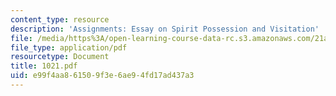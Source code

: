 ```yaml
---
content_type: resource
description: 'Assignments: Essay on Spirit Possession and Visitation'
file: /media/https%3A/open-learning-course-data-rc.s3.amazonaws.com/21a-211-magic-witchcraft-and-the-spirit-world-fall-2003/e99f4aa861509f3e6ae94fd17ad437a3_1021.pdf
file_type: application/pdf
resourcetype: Document
title: 1021.pdf
uid: e99f4aa8-6150-9f3e-6ae9-4fd17ad437a3
---
```

